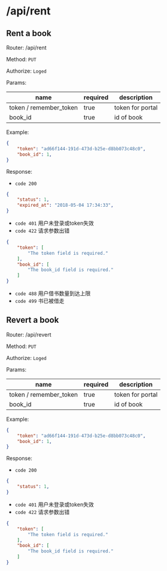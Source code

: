 # /api/rent

## Rent a book

Router: /api/rent

Method: `PUT`

Authorize: `Loged`

Params:

name | required | description
--- | --- | ---
token / remember_token | true | token for portal
book_id | true | id of book

Example:
```json
{
    "token": "ad66f144-191d-473d-b25e-d8bb073c48c0",
    "book_id": 1,
}
```

Response:

- `code 200`

```json
{
    "status": 1,
    "expired_at": "2018-05-04 17:34:33",
}
```

- `code 401`    用户未登录或token失效
- `code 422`    请求参数出错
```json
{
    "token": [
        "The token field is required."
    ],
    "book_id": [
        "The book_id field is required."
    ]
}
```
- `code 488`    用户借书数量到达上限
- `code 499`    书已被借走

## Revert a book

Router: /api/revert

Method: `PUT`

Authorize: `Loged`

Params:

name | required | description
--- | --- | ---
token / remember_token | true | token for portal
book_id | true | id of book

Example:
```json
{
    "token": "ad66f144-191d-473d-b25e-d8bb073c48c0",
    "book_id": 1,
}
```

Response:

- `code 200`

```json
{
    "status": 1,
}
```

- `code 401`    用户未登录或token失效
- `code 422`    请求参数出错

```json
{
    "token": [
        "The token field is required."
    ],
    "book_id": [
        "The book_id field is required."
    ]
}
```